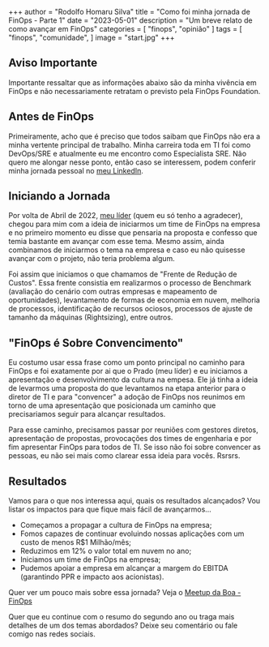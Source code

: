 +++
author = "Rodolfo Homaru Silva"
title = "Como foi minha jornada de FinOps - Parte 1"
date = "2023-05-01"
description = "Um breve relato de como avançar em FinOps"
categories = [
    "finops",
    "opinião"
]
tags = [
    "finops",
    "comunidade",
]
image = "start.jpg"
+++

## Aviso Importante

Importante ressaltar que as informações abaixo são da minha vivência em FinOps e não necessariamente retratam o previsto pela FinOps Foundation.

## Antes de FinOps

Primeiramente, acho que é preciso que todos saibam que FinOps não era a minha vertente principal de trabalho. Minha carreira toda em TI foi como DevOps/SRE e atualmente eu me encontro como Especialista SRE.
Não quero me alongar nesse ponto, então caso se interessem, podem conferir minha jornada pessoal no [meu LinkedIn](https://www.linkedin.com/in/rodolfo-dos-santos-silva-a3bba592/).

## Iniciando a Jornada

Por volta de Abril de 2022, [meu líder](https://www.linkedin.com/in/luizfprado/) (quem eu só tenho a agradecer), chegou para mim com a ideia de iniciarmos um time de FinOps na empresa e no primeiro momento eu disse que pensaria na proposta e confesso que temia bastante em avançar com esse tema.
Mesmo assim, ainda combinamos de iniciarmos o tema na empresa e caso eu não quisesse avançar com o projeto, não teria problema algum.

Foi assim que iniciamos o que chamamos de "Frente de Redução de Custos". Essa frente consistia em realizarmos o processo de Benchmark (avaliação do cenário com outras empresas e mapeamento de oportunidades), levantamento de formas de economia em nuvem, melhoria de processos, identificação de recursos ociosos, processos de ajuste de tamanho da máquinas (Rightsizing), entre outros.

## "FinOps é Sobre Convencimento"

Eu costumo usar essa frase como um ponto principal no caminho para FinOps e foi exatamente por ai que o Prado (meu líder) e eu iniciamos a apresentação e desenvolvimento da cultura na empesa.
Ele já tinha a ideia de levarmos uma proposta do que levantamos na etapa anterior para o diretor de TI e para "convencer" a adoção de FinOps nos reunimos em torno de uma apresentação que posicionada um caminho que precisariamos seguir para alcançar resultados.

Para esse caminho, precisamos passar por reuniões com gestores diretos, apresentação de propostas, provocações dos times de engenharia e por fim apresentar FinOps para todos de TI.
Se isso não foi sobre convencer as pessoas, eu não sei mais como clarear essa ideia para vocês. Rsrsrs.

## Resultados

Vamos para o que nos interessa aqui, quais os resultados alcançados?
Vou listar os impactos para que fique mais fácil de avançarmos...
- Começamos a propagar a cultura de FinOps na empresa;
- Fomos capazes de continuar evoluindo nossas aplicações com um custo de menos R$1 Milhão/mês;
- Reduzimos em 12% o valor total em nuvem no ano;
- Iniciamos um time de FinOps na empresa;
- Pudemos apoiar a empresa em alcançar a margem do EBITDA (garantindo PPR e impacto aos acionistas).

Quer ver um pouco mais sobre essa jornada? Veja o [Meetup da Boa - FinOps](https://www.youtube.com/live/AqM9W57wPaI?feature=share)

Quer que eu continue com o resumo do segundo ano ou traga mais detalhes de um dos temas abordados?
Deixe seu comentário ou fale comigo nas redes sociais.